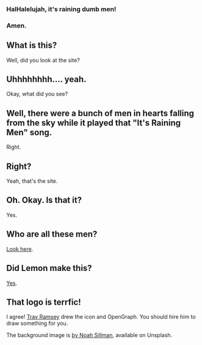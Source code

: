 ### HalHalelujah, it's raining dumb men!
### Amen.

## What is this?
Well, did you look at the site?

## Uhhhhhhhh.... yeah.
Okay, what did you see?

## Well, there were a bunch of men in hearts falling from the sky while it played that "It's Raining Men" song.
Right.

## Right?
Yeah, that's the site.

## Oh. Okay. Is that it?
Yes.

## Who are all these men?
[Look here](https://github.com/AhoyLemon/dumb.men/blob/master/js/partials/_men.js).

## Did Lemon make this?
[Yes](http://ahoylemon.xyz).

## That logo is terrfic!
I agree! [Trav Ramsey](https://twitter.com/trav_ramsey) drew the icon and OpenGraph. You should hire him to draw something for you.

The background image is [by Noah Sillman](https://unsplash.com/photos/WQo7FmqQBpo), available on Unsplash.
